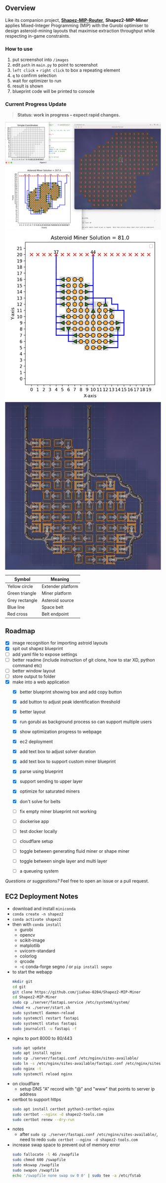 ## Overview

Like its companion project, **[Shapez-MIP-Router](https://github.com/jiahao-0204/Shapez2-MIP-Router)**, **Shapez2-MIP-Miner** applies Mixed-Integer Programming (MIP) with the Gurobi optimiser to design asteroid-mining layouts that maximise extraction throughput while respecting in-game constraints.

### How to use
1. put screenshot into `/images`
2. edit `path` in `main.py` to point to screenshot
3. `left click` + `right click` to box a repeating element
4. `q` to confirm selection
5. wait for optimizer to run
6. result is shown
7. blueprint code will be printed to console


### Current Progress Update
> **Status: work in progress – expect rapid changes.**

![Prototype layout screenshot](<images/thumbnail3.png>)
![Prototype layout screenshot](<images/result3.png>)
![Prototype layout screenshot](<images/result3_implemented.png>)


| Symbol          | Meaning              |
|-----------------|----------------------|
| Yellow circle   | Extender platform    |
| Green triangle  | Miner platform       |
| Grey rectangle  | Asteroid source      |
| Blue line       | Space belt           |
| Red cross       | Belt endpoint        |


## Roadmap

- [x] image recognition for importing astroid layouts
- [x] spit out shapez blueprint
- [ ] add yaml file to expose settings
- [ ] better readme (include instruction of git clone, how to star XD, python command etc)
- [ ] better window layout
- [ ] store output to folder
- [x] make into a web application
  - [x] better blueprint showing box and add copy button
  - [x] add button to adjust peak identification threshold
  - [x] better layout
  - [x] run gorubi as background process so can support multiple users
  - [x] show optimization progress to webpage
  - [x] ec2 deployment
  - [x] add text box to adjust solver duration
  - [x] add text box to support custom miner blueprint
  - [x] parse using blueprint
  - [x] support sending to upper layer
  - [x] optimize for saturated miners
  - [x] don't solve for belts
  - [ ] fix empty miner blueprint not working
  - [ ] dockerise app
  - [ ] test docker locally
  - [ ] cloudflare setup
  - [ ] toggle between generating fluid miner or shape miner
  - [ ] toggle between single layer and multi layer
  - [ ] a queueing system


*Questions or suggestions?* Feel free to open an issue or a pull request.


## EC2 Deployment Notes
- download and install `miniconda`
- `conda create -n shapez2`
- `conda activate shapez2`
- then with `conda install`
  - gurobi
  - opencv
  - scikit-image
  - matplotlib
  - uvicorn-standard
  - colorlog
  - qrcode
  - -c conda-forge segno / or `pip install segno`
- to start the webapp
  ```bash
  mkdir git
  cd git
  git clone https://github.com/jiahao-0204/Shapez2-MIP-Miner
  cd Shapez2-MIP-Miner
  sudo cp ./server/fastapi.service /etc/systemd/system/
  chmod +x ./server/start.sh
  sudo systemctl daemon-reload
  sudo systemctl restart fastapi
  sudo systemctl status fastapi
  sudo journalctl -u fastapi -f
  ```
- nginx to port 8000 to 80/443
  ```bash
  sudo apt update
  sudo apt install nginx
  sudo cp ./server/fastapi.conf /etc/nginx/sites-available/
  sudo ln -s /etc/nginx/sites-available/fastapi.conf /etc/nginx/sites-enabled/
  sudo nginx -t
  sudo systemctl reload nginx
  ```
- on cloudflare
  - setup DNS "A" record with "@" and "www" that points to server ip address
- certbot to support https
  ```bash
  sudo apt install certbot python3-certbot-nginx
  sudo certbot --nginx -d shapez2-tools.com
  sudo certbot renew --dry-run
  ```
- notes
  - after `sudo cp ./server/fastapi.conf /etc/nginx/sites-available/`, need to redo `sudo certbot --nginx -d shapez2-tools.com`
- increase swap space to prevent out of memory error
  ```bash
  sudo fallocate -l 4G /swapfile
  sudo chmod 600 /swapfile
  sudo mkswap /swapfile
  sudo swapon /swapfile
  echo '/swapfile none swap sw 0 0' | sudo tee -a /etc/fstab
  ```